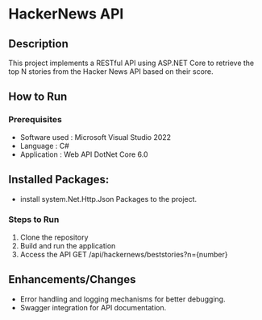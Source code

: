 # HackerNews API
## Description

This project implements a RESTful API using ASP.NET Core to retrieve the top N stories from the Hacker News API based on their score.

## How to Run

### Prerequisites

- Software used :  Microsoft Visual Studio 2022
- Language : C#
- Application :  Web API DotNet Core 6.0

## Installed Packages:
 - install system.Net.Http.Json Packages to the project.

### Steps to Run
1. Clone the repository
2. Build and run the application
3. Access the API
    GET /api/hackernews/beststories?n={number}

## Enhancements/Changes
- Error handling and logging mechanisms for better debugging.
- Swagger integration for API documentation.


